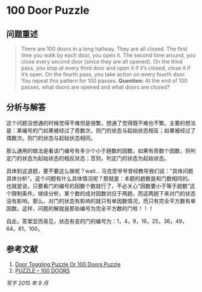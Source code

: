 # 100 Door Puzzle

## 问题重述
> There are 100 doors in a long hallway. They are all closed. The first time you walk by each door, you open it. The second time around, you close every second door (since they are all opened). On the third pass, you stop at every third door and open it if it’s closed, close it if it’s open. On the fourth pass, you take action on every fourth door. You repeat this pattern for 100 passes.
> **Question:** At the end of 100 passes, what doors are opened and what doors are closed?

## 分析与解答
这个问题没想通的时候觉得不难但是很繁，想通了觉得既不难也不繁。主要的想法是：某编号的门如果被经过了奇数次，则门的状态与起始状态相反；如果被经过了偶数次，则门的状态与起始状态相同。

那么通用的做法是看该门编号有多少个小于趟数的因数。如果有奇数个因数，则判定门的状态为起始状态的相反状态；否则，判定门的状态为起始状态。

具体到这道题，要不要这么做呢？wait... 马克思爷爷曾经教导我们说：“具体问题具体分析”。这个问题有什么具体情况呢？那就是：本题的趟数是和门数相同的。也就是说，只要看门的编号的因数个数就行了，不必关心“因数要小于等于趟数”这个限制条件。继续分析，某个数的成对因数对应于两趟，而这两趟下来对门的状态没有影响。那么，对门的状态有影响的就只有单因数情况，而只有完全平方数有单因数。这样，问题的解就是那些编号为完全平方数的门啦！！！

自此，答案显而易见，状态有变的门的编号为：1，4，9，16，25，36，49，64，81，100。

## 参考文献
1. [Door Toggling Puzzle Or 100 Doors Puzzle](http://classic-puzzles.blogspot.com/2008/05/door-toggling-puzzle-or-100-doors.html)
2. [PUZZLE – 100 DOORS](http://www.theodorenguyen-cao.com/2008/02/02/puzzle-100-doors/)

*写于 2015 年 9 月*